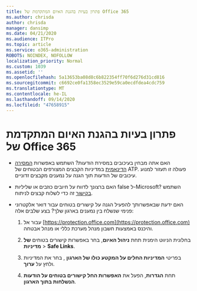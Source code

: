 ```yaml
---
title: פתרון בעיות בהגנת האיום המתקדמת של Office 365
ms.author: chrisda
author: chrisda
manager: dansimp
ms.date: 04/21/2020
ms.audience: ITPro
ms.topic: article
ms.service: o365-administration
ROBOTS: NOINDEX, NOFOLLOW
localization_priority: Normal
ms.custom: 1039
ms.assetid: ''
ms.openlocfilehash: 5a13653ba08d8c6b822354ff70f6d276d31cd816
ms.sourcegitcommit: c6692ce0fa1358ec3529e59ca0ecdfdea4cdc759
ms.translationtype: MT
ms.contentlocale: he-IL
ms.lasthandoff: 09/14/2020
ms.locfileid: "47658915"
---
```

# <a name="troubleshooting-office-365-advanced-threat-protection"></a>פתרון בעיות בהגנת האיום המתקדמת של Office 365

- האם אתה מבחין בעיכובים במסירת הודעות? השתמש באפשרות [המסירה הדינאמית](https://docs.microsoft.com/microsoft-365/security/office-365-security/dynamic-delivery-and-previewing) במדיניות הקבצים המצורפים הבטוחים של ATP. פעולה זו תעזור למנוע עיכובים של הודעות תוך הגנה על נמענים מקבצים זדוניים.

- האם ברצונך לדווח על חיובים כוזבים או שליליות false ל-Microsoft? השתמש [בקישור](https://www.microsoft.com/wdsi/filesubmission/) זה כדי לשלוח קבצים לניתוח.

- האם ידעת שבאפשרותך להפעיל הגנה על קישורים בטוחים עבור דואר אלקטרוני פנימי שנשלח בין נמענים בארגון שלך? בצע שלבים אלה:

  1. עבור אל [https://protection.office.com](https://protection.office.com) והיכנס באמצעות חשבון מנהל מערכת כללי או מנהל אבטחה.

  2. בחלונית הניווט הימנית תחת **ניהול האיום**, בחר באפשרות קישורים בטוחים **של מדיניות** \> **Safe Links**.

  3. בפריטי **המדיניות החלים על המקטע כולו של הארגון** , בחר את המדיניות ולחץ על **ערוך**.

  4. תחת **הגדרות**, הפעל את **האפשרות החל קישורים בטוחים על הודעות הנשלחות בתוך הארגון**.
